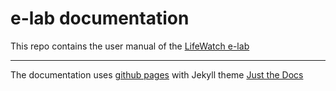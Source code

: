 # e-lab documentation

This repo contains the user manual of the [LifeWatch e-lab](https://www.lifewatch.be/data-services/)


----
The documentation uses [github pages](https://docs.github.com/en/pages) with Jekyll theme [Just the Docs](https://just-the-docs.github.io/just-the-docs/)

